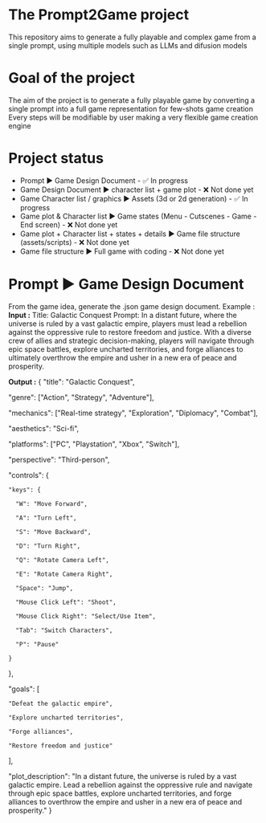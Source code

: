 # The Prompt2Game project
This repository aims to generate a fully playable and complex game from a single prompt, using multiple models such as LLMs and difusion models

# Goal of the project
The aim of the project is to generate a fully playable game by converting a single prompt into a full game representation for few-shots game creation
Every steps will be modifiable by user making a very flexible game creation engine

# Project status
- Prompt ▶ Game Design Document - ✅ In progress
- Game Design Document ▶ character list + game plot - ❌ Not done yet
- Game Character list / graphics ▶ Assets (3d or 2d generation) - ✅ In progress
- Game plot & Character list ▶ Game states (Menu - Cutscenes - Game - End screen) - ❌ Not done yet
- Game plot + Character list + states + details ▶ Game file structure (assets/scripts) - ❌ Not done yet
- Game file structure ▶ Full game with coding - ❌ Not done yet

# Prompt ▶ Game Design Document
From the game idea, generate the .json game design document.
Example :
**Input :** 
Title: Galactic Conquest
Prompt: In a distant future, where the universe is ruled by a vast galactic empire, players must lead a rebellion against the oppressive rule to restore freedom and justice. With a diverse crew of allies and strategic decision-making, players will navigate through epic space battles, explore uncharted territories, and forge alliances to ultimately overthrow the empire and usher in a new era of peace and prosperity.

**Output :**
{
  "title": "Galactic Conquest",
  
  "genre": ["Action", "Strategy", "Adventure"],
  
  "mechanics": ["Real-time strategy", "Exploration", "Diplomacy", "Combat"],
  
  "aesthetics": "Sci-fi",
  
  "platforms": ["PC", "Playstation", "Xbox", "Switch"],
  
  "perspective": "Third-person",
  
  "controls": {
  
    "keys": {
    
      "W": "Move Forward",
      
      "A": "Turn Left",
      
      "S": "Move Backward",
      
      "D": "Turn Right",
      
      "Q": "Rotate Camera Left",
      
      "E": "Rotate Camera Right",
      
      "Space": "Jump",
      
      "Mouse Click Left": "Shoot",
      
      "Mouse Click Right": "Select/Use Item",
      
      "Tab": "Switch Characters",
      
      "P": "Pause"
      
    }
    
  },
  
  "goals": [
  
    "Defeat the galactic empire",
    
    "Explore uncharted territories",
    
    "Forge alliances",
    
    "Restore freedom and justice"
    
  ],
  
  "plot_description": "In a distant future, the universe is ruled by a vast galactic empire. Lead a rebellion against the oppressive rule and navigate through epic space battles, explore uncharted territories, and forge alliances to overthrow the empire and usher in a new era of peace and prosperity."
}
